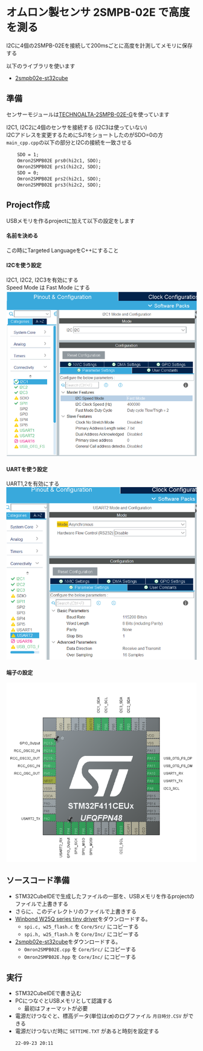 # オムロン製センサ 2SMPB-02E で高度を測る
I2Cに4個の2SMPB-02Eを接続して200msごとに高度を計測してメモリに保存する

以下のライブラリを使います
- [2smpb02e-st32cube](https://github.com/tom01h/2smpb02e-stm32cube)

## 準備
センサーモジュールは[TECHNOALTA-2SMPB-02E-G](https://www.marutsu.co.jp/pc/i/1358763/)を使っています

I2C1, I2C2に4個のセンサを接続する (I2C3は使っていない)  
I2Cアドレスを変更するためにSJ1をショートしたのがSDO=0の方  
`main_cpp.cpp`の以下の部分とI2Cの接続を一致させる
```
    SDO = 1;
    Omron2SMPB02E prs0(hi2c1, SDO);
    Omron2SMPB02E prs1(hi2c2, SDO);
    SDO = 0;
    Omron2SMPB02E prs2(hi2c1, SDO);
    Omron2SMPB02E prs3(hi2c2, SDO);
```

## Project作成
USBメモリを作るprojectに加えて以下の設定をします

#### 名前を決める
この時にTargeted LanguageをC++にすること

#### I2Cを使う設定
I2C1, I2C2, I2C3を有効にする  
Speed Mode は Fast Mode にする  
![](image/I2C.png)

#### UARTを使う設定
UART1,2を有効にする  
![](image/UART.png)

#### 端子の設定
![](image/PIN.png)

## ソースコード準備
- STM32CubeIDEで生成したファイルの一部を、USBメモリを作るprojectのファイルで上書きする
- さらに、このディレクトリのファイルで上書きする
- [Winbond W25Q series tiny driver](https://github.com/tom01h/winbond-w25-flash-drv)をダウンロードする。
    - `spi.c, w25_flash.c` を `Core/Src/` にコピーする
    - `spi.h, w25_flash.h` を `Core/Inc/` にコピーする
- [2smpb02e-st32cube](https://github.com/tom01h/2smpb02e-stm32cube)をダウンロードする。
    - `Omron2SMPB02E.cpp` を `Core/Src/` にコピーする
    - `Omron2SMPB02E.hpp` を `Core/Inc/` にコピーする

## 実行
- STM32CubeIDEで書き込む
- PCにつなぐとUSBメモリとして認識する
    - 最初はフォーマットが必要
- 電源だけつなぐと、標高データ(単位は㎝)のログファイル `月日時分.CSV` ができる
- 電源だけつないだ時に `SETTIME.TXT` があると時刻を設定する
    ```
    22-09-23 20:11
    ```